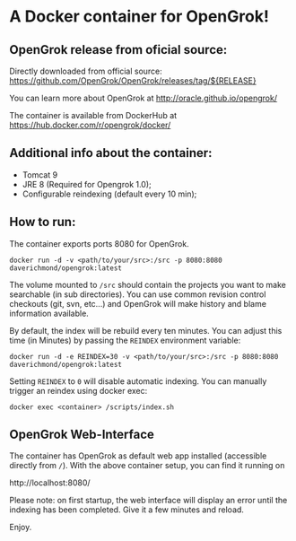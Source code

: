 # A Docker container for OpenGrok!

## OpenGrok release from oficial source:

Directly downloaded from official source:
https://github.com/OpenGrok/OpenGrok/releases/tag/${RELEASE}

You can learn more about OpenGrok at http://oracle.github.io/opengrok/

The container is available from DockerHub at https://hub.docker.com/r/opengrok/docker/

## Additional info about the container:

* Tomcat 9
* JRE 8 (Required for Opengrok 1.0);
* Configurable reindexing (default every 10 min);

## How to run:

The container exports ports 8080 for OpenGrok.

    docker run -d -v <path/to/your/src>:/src -p 8080:8080 daverichmond/opengrok:latest

The volume mounted to `/src` should contain the projects you want to make searchable (in sub directories). You can use common revision control checkouts (git, svn, etc...) and OpenGrok will make history and blame information available.

By default, the index will be rebuild every ten minutes. You can adjust this time (in Minutes) by passing the `REINDEX` environment variable:

    docker run -d -e REINDEX=30 -v <path/to/your/src>:/src -p 8080:8080 daverichmond/opengrok:latest

Setting `REINDEX` to `0` will disable automatic indexing. You can manually trigger an reindex using docker exec:

    docker exec <container> /scripts/index.sh

## OpenGrok Web-Interface

The container has OpenGrok as default web app installed (accessible directly from `/`). With the above container setup, you can find it running on

http://localhost:8080/

Please note: on first startup, the web interface will display an error until the indexing has been completed. Give it a few minutes and reload.

Enjoy.
